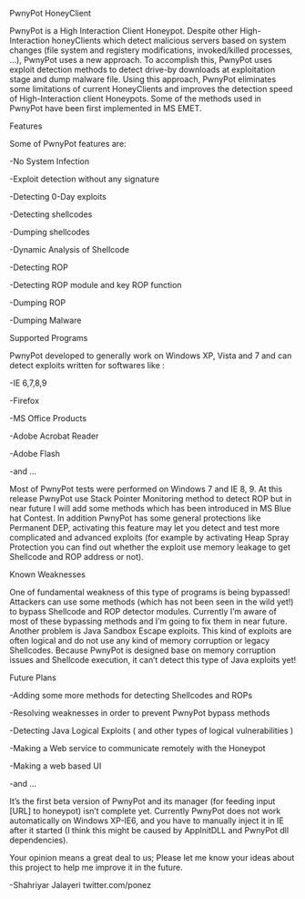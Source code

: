 PwnyPot HoneyClient

PwnyPot is a High Interaction Client Honeypot. Despite other High-Interaction honeyClients which detect malicious servers based on system changes (file system and registery modifications, invoked/killed processes, …), PwnyPot uses a new approach. To accomplish this, PwnyPot uses exploit detection methods to detect drive-by downloads at exploitation stage and dump malware file. Using this approach, PwnyPot eliminates some limitations of current HoneyClients and improves the detection speed of High-Interaction client Honeypots. Some of the methods used in PwnyPot have been first implemented in MS EMET.



  Features

Some of PwnyPot features are:



-No System Infection

-Exploit detection without any signature

-Detecting 0-Day exploits

-Detecting shellcodes

-Dumping shellcodes

-Dynamic Analysis of Shellcode

-Detecting ROP

-Detecting ROP module and key ROP function

-Dumping ROP

-Dumping Malware



  Supported Programs

PwnyPot developed to generally work on Windows XP, Vista and 7 and can detect exploits written for softwares like :



-IE 6,7,8,9

-Firefox

-MS Office Products

-Adobe Acrobat Reader

-Adobe Flash

-and …

Most of PwnyPot tests were performed on Windows 7 and IE 8, 9. At this release PwnyPot use Stack Pointer Monitoring method to detect ROP but in near future I will add some methods which has been introduced in MS Blue hat Contest. In addition PwnyPot has some general protections like Permanent DEP, activating this feature may let you detect and test more complicated and advanced exploits (for example by activating Heap Spray Protection you can find out whether the exploit use memory leakage to get Shellcode and ROP address or not).



  Known Weaknesses

One of fundamental weakness of this type of programs is being bypassed! Attackers can use some methods (which has not been seen in the wild yet!) to bypass Shellcode and ROP detector modules. Currently I’m aware of most of these bypassing methods and I’m going to fix them in near future. Another problem is Java Sandbox Escape exploits. This kind of exploits are often logical and do not use any kind of memory corruption or legacy Shellcodes. Because PwnyPot is designed base on memory corruption issues and Shellcode execution, it can’t detect this type of Java exploits yet!



  Future Plans

-Adding some more methods for detecting Shellcodes and ROPs

-Resolving weaknesses in order to prevent  PwnyPot bypass methods

-Detecting Java Logical Exploits ( and other types of logical vulnerabilities )

-Making a Web service to communicate remotely with the Honeypot

-Making a web based UI

-and …

It’s the first beta version of PwnyPot and its manager (for feeding input [URL] to honeypot) isn’t complete yet. Currently PwnyPot does not work automatically on Windows XP-IE6, and you have to manually inject it in IE after it started (I think this might be caused by AppInitDLL and PwnyPot dll dependencies).



Your opinion means a great deal to us; Please let me know your ideas about this project to help me improve it in the future.

-Shahriyar Jalayeri
twitter.com/ponez
